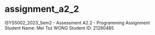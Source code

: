 # assignment_a2_2
ISYS5002_2023_Sem2 - Assessment A2.2 - Programming Assignment 
Student Name: Mei Tsz WONG
Student ID: 21280485
